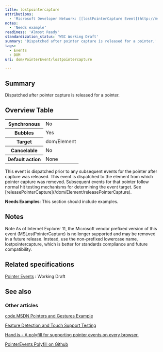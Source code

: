 ```yaml
---
title: lostpointercapture
attributions:
  - 'Microsoft Developer Network: [[lostPointerCapture Event](http://msdn.microsoft.com/en-us/library/ie/hh771907(v=vs.85).aspx) Article]'
notes:
  - 'Needs example'
readiness: 'Almost Ready'
standardization_status: 'W3C Working Draft'
summary: 'Dispatched after pointer capture is released for a pointer.'
tags:
  - Events
  - DOM
uri: dom/PointerEvent/lostpointercapture

---
```

## <span>Summary</span>

Dispatched after pointer capture is released for a pointer.

## <span>Overview Table</span>

<table class="wikitable">
<tr>
<th>
Synchronous

</th>
<td>
No

</td>
</tr>
<tr>
<th>
Bubbles

</th>
<td>
Yes

</td>
</tr>
<tr>
<th>
Target

</th>
<td>
dom/Element

</td>
</tr>
<tr>
<th>
Cancelable

</th>
<td>
No

</td>
</tr>
<tr>
<th>
Default action

</th>
<td>
None

</td>
</tr>
</table>
This event is dispatched prior to any subsequent events for the pointer after capture was released. This event is dispatched to the element from which pointer capture was removed. Subsequent events for that pointer follow normal hit testing mechanisms for determining the event target. See [releasePointerCapture](/dom/Element/releasePointerCapture).

**Needs Examples**: This section should include examples.

## <span>Notes</span>

Note As of Internet Explorer 11, the Microsoft vendor prefixed version of this event (MSLostPointerCapture) is no longer supported and may be removed in a future release. Instead, use the non-prefixed lowercase name, lostpointercapture, which is better for standards compliance and future compatibility.

## <span>Related specifications</span>

[Pointer Events](http://www.w3.org/TR/pointerevents)
:   Working Draft

## <span>See also</span>

### <span>Other articles</span>

[code.MSDN Pointers and Gestures Example](http://code.msdn.microsoft.com/ie/Pointers-and-Gestures-ae95918f)

[Feature Detection and Touch Support Testing](http://msdn.microsoft.com/en-us/library/ie/dn433244(v=vs.85).aspx#feature_detection_and_touch_support_testing)

[Hand.js - A polyfill for supporting pointer events on every browser.](http://blogs.msdn.com/b/eternalcoding/archive/2013/01/16/hand-js-a-polyfill-for-supporting-pointer-events-on-every-browser.aspx)

[PointerEvents Polyfill on Github](https://github.com/toolkitchen/PointerEvents)